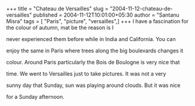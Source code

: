 +++
title = "Chateau de Versailles"
slug = "2004-11-12-chateau-de-versailles"
published = 2004-11-12T10:01:00+05:30
author = "Santanu Misra"
tags = [ "Paris", "picture", "versailles",]
+++
I have a fascination for the colour of autumn, mat be the reason is I
never experienced them before while in India and California. You can
enjoy the same in Paris where trees along the big boulevards changes it
colour. Around Paris particularly the Bois de Boulogne is very nice that
time. We went to Versailles just to take pictures. It was not a very
sunny day that Sunday, sun was playing around clouds. But it was nice
for a Sunday afternoon.
